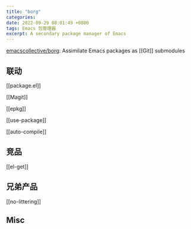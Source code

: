 ```yaml
---
title: "borg"
categories: 
date: 2022-09-29 08:01:49 +0800
tags: Emacs 包管理器
excerpt: A secondary package manager of Emacs
---
```


[emacscollective/borg](https://github.com/emacscollective/borg): Assimilate Emacs packages as [[Git]] submodules



## 联动

[[package.el]]

[[Magit]]

[[epkg]]

[[use-package]]

[[auto-compile]]

## 竞品

[[el-get]]

## 兄弟产品

[[no-littering]]


## Misc




